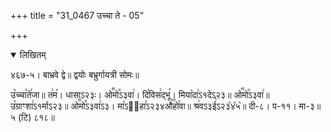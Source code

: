 +++
title = "31_0467 उच्चा ते - 05"

+++
<details open><summary>लिखितम्</summary>

४६७-५। बाभ्रवे द्वे॥ द्वयोः बभ्रुर्गायत्री सोमः॥

उ꣥च्चा꣯ते꣯जा॥ त꣢म꣡। धासाऽ२३ः। ओ꣡꣯मो꣭ऽ३वा꣢। दि꣡विस꣢द्भू꣯। मिया꣡दा꣢ऽ१देऽ२३॥ ओ꣡꣯मो꣭ऽ३वा꣢॥ उ꣡ग्राꣳशा꣢ऽ१र्माऽ२३॥ ओ꣡꣯मो꣭ऽ३वा꣢ऽ३। मा꣡ऽ२᳐हा꣣ऽ२३४औ꣥꣯हो꣯वा॥ श्र꣢वऽ३ई꣡ऽ२३꣡४꣡५꣡॥ दी-८। प-११। मा-३॥ ५ (टि) ८१८॥
</details>